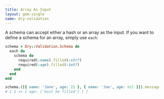 ```yaml
---
title: Array As Input
layout: gem-single
name: dry-validation
---
```


A schema can accept either a hash or an array as the input. If you want to define a schema for an array, simply use `each`:

``` ruby
schema = Dry::Validation.Schema do
  each do
    schema do
      required(:name).filled(:str?)
      required(:age).filled(:int?)
    end
  end
end

schema.([{ name: 'Jane', age: 21 }, { name: 'Joe', age: nil }]).messages
# { 1 => { age: ['must be filled'] } }
```

